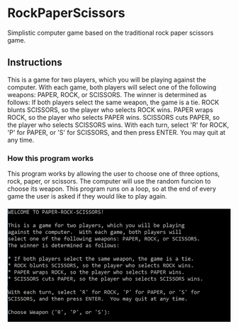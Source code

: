# RockPaperScissors
Simplistic computer game based on the traditional rock paper scissors game.

## Instructions 
This is a game for two players, which you will be playing
against the computer.  With each game, both players will
select one of the following weapons: PAPER, ROCK, or SCISSORS.
The winner is determined as follows:
If both players select the same weapon, the game is a tie.
ROCK blunts SCISSORS, so the player who selects ROCK wins.
PAPER wraps ROCK, so the player who selects PAPER wins.
SCISSORS cuts PAPER, so the player who selects SCISSORS wins.
With each turn, select 'R' for ROCK, 'P' for PAPER, or 'S' for
SCISSORS, and then press ENTER.  You may quit at any time.


### How this program works
This program works by allowing the user to choose one of three options, rock, paper, or scissors. The computer will use the random funcion to choose its weapon. This program runs on a loop, so at the end of every game the user is asked if they would like to play again.

####

















![alt text](Screenshots/Capture.PNG)
